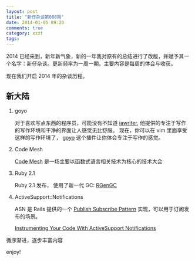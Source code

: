 ```yaml
---
layout: post
title: "新仔杂谈第008期"
date: 2014-01-05 09:20
comments: true
category: xzzt
tags:
---
```


2014 已经来到，新年新气象，新的一年我对原有的总结进行了改版，并赋予其一个名字：新仔杂谈。更新频率为一周一期。主要内容是每周的体会与收获。


现在我们开启 2014 年的杂谈历程。

<!--more-->

## 新大陆

1. goyo

   对于喜欢写点东西的程序员，可能没有不知道 [iawriter](http://www.iawriter.com/mac/), 他提供的专注于写作的写作环境和干净的界面让人感觉无比舒服。
   现在，你可以在 vim 里面享受这样的写作环境了， [goyo](https://github.com/junegunn/goyo.vim) 这个插件让你体会专注于写作的感觉。

2. Code Mesh

   [Code Mesh](http://codemesh.io/index.html#home) 是一场主要以函数式语言相关技术为核心的技术大会

3. Ruby 2.1

   Ruby 2.1 发布， 使用了新一代 GC: [RGenGC](http://tmm1.net/ruby21-rgengc/)

4. ActiveSupport::Notifications

   ASN 是 Rails 提供的一个 [Publish Subscribe Pattern](http://en.wikipedia.org/wiki/Publish%E2%80%93subscribe_pattern) 实现，可以用于订阅发布的场景。

   [Instrumenting Your Code With ActiveSupport Notifications](http://technology.customink.com/blog/2013/12/19/instrumenting-your-code-with-activesupport-notifications/)


循序渐进，逐步丰富内容

enjoy!
